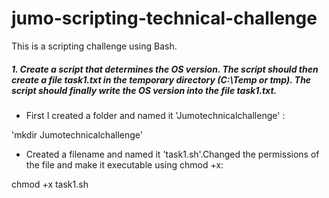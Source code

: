 # jumo-scripting-technical-challenge
This is a scripting challenge using Bash.


##### 1. Create a script that determines the OS version. The script should then create a file task1.txt in the temporary directory (C:\Temp or tmp). The script should finally write the OS version into the file task1.txt.
- First I created a folder and named it 'Jumotechnicalchallenge' :

'mkdir Jumotechnicalchallenge'

- Created a filename and named it 'task1.sh'.Changed the permissions of the file and make it executable using chmod +x:

chmod +x task1.sh 

